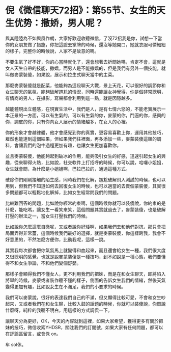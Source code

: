 # 倪《微信聊天72招》：第55节、女生的天生优势：撒娇，男人呢？

與其陸陸為不如興風作朗，大家好歡迎收聽微信，了沒72招我是你，試想一下當你的女朋友做了措施，你把這臉去掌牌的時候，還沒等她開口，她就衣服可憐細細的樣子，完整你的時候說，人家不是故意的嗎。

不要生氣了好不好，你的心當時就化了，還會想著去折問她嗎，肯定不會，這就是女人天生自帶的技能，撒嬌，而男人是不能撒嬌的，但是我們有另外一個技能，就叫做麥蒙裝傻，如果說，展示和拉生式聊天當中的主菜。

那麼麥蒙裝傻就是配菜，他能夠為這段聊天大戰，景上天花，可以很好的調節你和女生聊天的氣氛，能夠破解尷尬的情況，同時還能讓女神覺得，你是個非常聰明，有情商的男人，在攝影，寫聲都會利用到這一點，就是因隱越多。

越能體現出立體感，在現實生活中，我們是人，是有七情六慾的，不能老實展示一本正景的一方面，可以有生氣的，可以有生氣的你，麥蒙的你，鬥逼的你，感興的你，調皮的你，只有你向女人展示的情緒越多，在女人的心裡。

你的形象才會越律體，他才會感覺到你的真實，更容易喜歡上你，運用其他技巧，雇然也能達到這個結果，但如果我們往裡面，再多添加一些，麥蒙裝傻這類的調料，會讓我們的泡牛過程更加有趣，也讓女生更加喜歡你。

並且麥蒙裝傻，他能夠起到破冰的作用，能夠吸引女生的好感，迅速引起女生的興趣，從來聊得火熱，比如說，社交軟件上打招呼的時候，你可以說，哈囉小姐姐，女生就會問，為什麼是小姐姐啊，巴拉巴拉的，通過這種方式。

破除你們剛剛接觸的陌生感，同時我們在化解，尷尬破解飛入測試的時候，也可以用到，但我們不知道如何去回復女生的時候，也可以適當的去賣個蒙裝傻，其實很多問題都可以輕鬆地化解掉，比如女生經常問我們的問題。

比較難回答的問題，比如說你經常約束嗎，這個時候你就可以裝傻說，你約束的是什麼，能吃嗎，讓女生一看笑來笑，這個問題其實就過去了，麥蒙裝傻，也是破解打壓的辦法之一，當女生打壓我們的時候。

比如說你怎麼這麼自戀呢，又或者說你好矮啊，如果我們去和他們對抗，那只會把局面弄得非常薑，這個時候我們最好的選擇，就是麥蒙裝傻，你這樣跨我，我會不好意思的，不然怎麼方便你，比動我呢，這樣一說。

其實我每次都會把你氣氛馬上就變得和血起來，而且還會給女生一種，我們很大度又很聰明的感覺，也就是說麥蒙裝傻是一種技巧，到不如說是一種心態，我們要懂得不和女生爭論，不和他們變個舒嬰。

那樣子會顯得我們不懂女人，更不利用我們的把妹，而是在和女生聊天，即將陷入將舉的時候，麥蒙或者裝作聽不懂的樣子，側面的告訴女生我們的情緒，然後天氣變得更加有趣，比如說女生在不滿足，我們的小要求的時候。

我們可以麥蒙說，很好的表達我們自己的不滿，但又顯得比較可愛，不會和女生吵起來，又或者我們在和女生聊，比較入鼓的話題的時候，你就可以裝傻說，你單說什麼呀，純粹的我聽不明白，用這樣的方式調侃一下。

讓聊天分為更好，OK，今天的內容就到這裡，如果大家希望，獲得更多有關於把妹的技巧，微信收索YHDSR，關注我們的訂閱號，如果大家有任何問題，都可以在評論區留言，或會侏 on。

车 sol休。